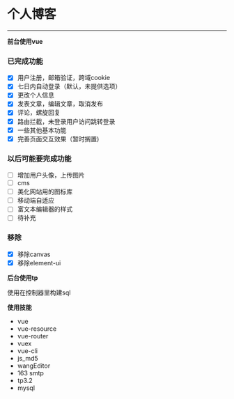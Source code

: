 # 个人博客
---
**前台使用vue**
### 已完成功能
- [x] 用户注册，邮箱验证，跨域cookie
- [x] 七日内自动登录（默认，未提供选项）
- [x] 更改个人信息
- [x] 发表文章，编辑文章，取消发布
- [x] 评论，螺旋回复
- [x] 路由拦截，未登录用户访问跳转登录
- [x] 一些其他基本功能
- [x] 完善页面交互效果（暂时搁置)

### 以后可能要完成功能
- [ ] 增加用户头像，上传图片
- [ ] cms
- [ ] 美化网站用的图标库
- [ ] 移动端自适应
- [ ] 富文本编辑器的样式
- [ ] 待补充

### 移除
- [x] 移除canvas
- [x] 移除element-ui

**后台使用tp**

使用在控制器里构建sql

**使用技能**

*  vue
*  vue-resource
*  vue-router
*  vuex
*  vue-cli
*  js_md5
*  wangEditor
*  163  smtp
*  tp3.2
*  mysql

